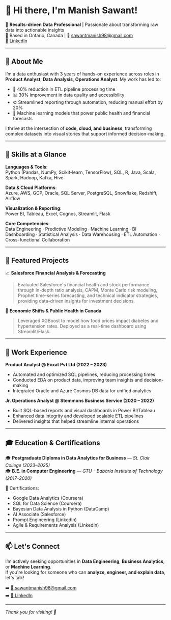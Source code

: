 # 👋 Hi there, I'm Manish Sawant!

🎯 **Results-driven Data Professional** | Passionate about transforming raw data into actionable insights  
📍 Based in Ontario, Canada | 📧 [sawantmanish98@gmail.com](mailto:sawantmanish98@gmail.com)  
🔗 [LinkedIn](https://www.linkedin.com/in/manish-sawant-875358140/) 

---

## 💼 About Me

I’m a data enthusiast with 3 years of hands-on experience across roles in **Product Analyst**, **Data Analysis**, **Operations Analyst**. My work has led to:

- 🔁 40% reduction in ETL pipeline processing time  
- 📊 30% improvement in data quality and accessibility  
- ⚙️ Streamlined reporting through automation, reducing manual effort by 20%  
- 🧠 Machine learning models that power public health and financial forecasts

I thrive at the intersection of **code, cloud, and business**, transforming complex datasets into visual stories that support informed decision-making.

---

## 🔧 Skills at a Glance

**Languages & Tools**:  
Python (Pandas, NumPy, Scikit-learn, TensorFlow), SQL, R, Java, Scala, Spark, Hadoop, Kafka, Hive

**Data & Cloud Platforms**:  
Azure, AWS, GCP, Oracle, SQL Server, PostgreSQL, Snowflake, Redshift, Airflow

**Visualization & Reporting**:  
Power BI, Tableau, Excel, Cognos, Streamlit, Flask

**Core Competencies**:  
Data Engineering · Predictive Modeling · Machine Learning · BI Dashboarding · Statistical Analysis · Data Warehousing · ETL Automation · Cross-functional Collaboration

---

## 📌 Featured Projects

📈 **Salesforce Financial Analysis & Forecasting**  
> Evaluated Salesforce's financial health and stock performance through in-depth ratio analysis, CAPM, Monte Carlo risk modeling, Prophet time-series forecasting, and technical indicator strategies, providing data-driven insights for investment decisions.

🥗 **Economic Shifts & Public Health in Canada**  
> Leveraged XGBoost to model how food prices impact diabetes and hypertension rates. Deployed as a real-time dashboard using Streamlit/Flask.

---

## 💼 Work Experience

**Product Analyst @ Exxat Pvt Ltd (2022 – 2023)**  
- Automated and optimized SQL pipelines, reducing processing times  
- Conducted EDA on product data, improving team insights and decision-making  
- Integrated Oracle and Azure Cosmos DB data for unified analytics

**Jr. Operations Analyst @ Stemmons Business Service (2020 – 2022)**  
- Built SQL-based reports and visual dashboards in Power BI/Tableau  
- Enhanced data integrity and developed scalable ETL pipelines  
- Delivered insights that helped streamline internal operations

---

## 🎓 Education & Certifications

🎓 **Postgraduate Diploma in Data Analytics for Business** — *St. Clair College (2023–2025)*  
🎓 **B.E. in Computer Engineering** — *GTU – Babaria Institute of Technology (2017–2020)*  

📜 Certifications:  
- Google Data Analytics (Coursera)  
- SQL for Data Science (Coursera)  
- Bayesian Data Analysis in Python (DataCamp)  
- AI Associate (Salesforce)  
- Prompt Engineering (LinkedIn)  
- Agile & Requirements Analysis (LinkedIn)

---

## 📫 Let's Connect

I’m actively seeking opportunities in **Data Engineering**, **Business Analytics**, or **Machine Learning**.  
If you're looking for someone who can **analyze, engineer, and explain data**, let's talk!

➡️ [📧 sawantmanish98@gmail.com](mailto:sawantmanish98@gmail.com)  
➡️ [🔗 LinkedIn](https://www.linkedin.com/in/manish-sawant-875358140/)  

---

_Thank you for visiting! 🚀_
